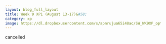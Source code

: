 ```yaml
---
layout: blog_full_layout
title: Week 9 XP1 (August 13-17)&#58; 
category: xp
image: https://dl.dropboxusercontent.com/s/apnrujua65i48ac/SW_WK9XP_optim.jpg?dl=0
---
```


cancelled